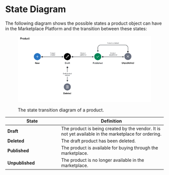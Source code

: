 # State Diagram

The following diagram shows the possible states a product object can have in the Marketplace Platform and the transition between these states:

<figure><img src="../../../../.gitbook/assets/state_diagram_product.png" alt=""><figcaption><p>The state transition diagram of a product.</p></figcaption></figure>

<table><thead><tr><th width="157">State</th><th>Definition</th></tr></thead><tbody><tr><td><strong>Draft</strong></td><td>The product is being created by the vendor. It is not yet available in the marketplace for ordering.</td></tr><tr><td><strong>Deleted</strong></td><td>The draft product has been deleted.</td></tr><tr><td><strong>Published</strong></td><td>The product is available for buying through the marketplace.</td></tr><tr><td><strong>Unpublished</strong></td><td>The product is no longer available in the marketplace.</td></tr></tbody></table>
